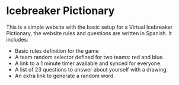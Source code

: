 # Icebreaker Pictionary

This is a simple website with the basic setup for a Virtual Icebreaker Pictionary, the website rules and questions are written in Spanish. It includes: 

- Basic rules definition for the game
- A team random selector defined for two teams: red and blue.
- A link to a 1 minute timer available and synced for everyone.
- A list of 23 questions to answer about yourself with a drawing.
- An extra link to generate a random word. 

